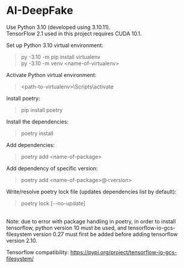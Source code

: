 # AI-DeepFake

Use Python 3.10 (developed using 3.10.11).\
TensorFlow 2.1 used in this project requires CUDA 10.1.

Set up Python 3.10 virtual environment:

> py -3.10 -m pip install virtualenv \
> py -3.10 -m venv \<name-of-virtualenv>

Activate Python virtual environment:

> \<path-to-virtualenv>\Scripts\activate

Install poetry:

> pip install poetry

Install the dependencies:

> poetry install

Add dependencies:

> poetry add \<name-of-package>

Add dependency of specific version:

> poetry add \<name-of-package>@\<version>

Write/resolve poetry lock file (updates dependencies list by default):

> poetry lock [--no-update]

\
Note: due to error with package handling in poetry, in order to install tensorflow, python version 10 must be used, and tensorflow-io-gcs-filesystem version 0.27 must first be added before adding tensorflow version 2.10.

Tensorflow compatibility: https://pypi.org/project/tensorflow-io-gcs-filesystem/
